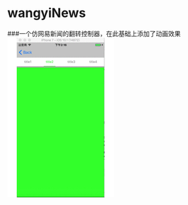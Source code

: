 # wangyiNews
###一个仿网易新闻的翻转控制器，在此基础上添加了动画效果
![pic](https://github.com/juniorMao/wangyiNews/blob/master/%E7%BF%BB%E8%BD%AC%E5%8A%A8%E7%94%BB.gif)

